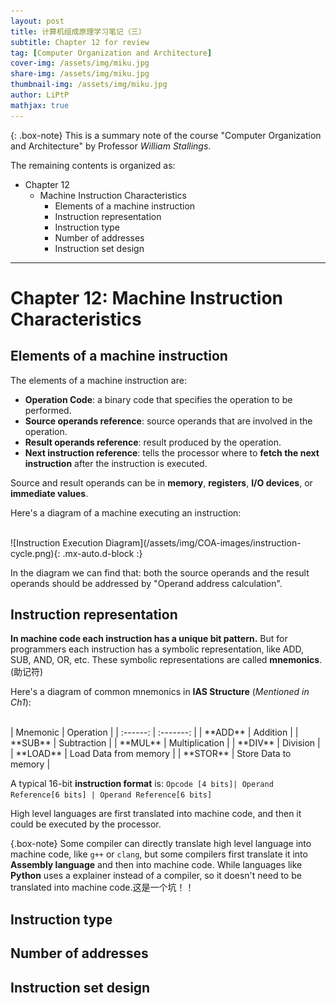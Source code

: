 ```yaml
---
layout: post
title: 计算机组成原理学习笔记（三）
subtitle: Chapter 12 for review
tag: [Computer Organization and Architecture]
cover-img: /assets/img/miku.jpg
share-img: /assets/img/miku.jpg
thumbnail-img: /assets/img/miku.jpg
author: LiPtP
mathjax: true
---
```


{: .box-note}
This is a summary note of the course "Computer Organization and Architecture" by Professor _William Stallings_.

The remaining contents is organized as:

- Chapter 12
  - Machine Instruction Characteristics
    - Elements of a machine instruction
    - Instruction representation
    - Instruction type
    - Number of addresses
    - Instruction set design

---

# Chapter 12: Machine Instruction Characteristics

## Elements of a machine instruction

The elements of a machine instruction are:

- **Operation Code**: a binary code that specifies the operation to be performed.
- **Source operands reference**: source operands that are involved in the operation.
- **Result operands reference**: result produced by the operation.
- **Next instruction reference**: tells the processor where to **fetch the next instruction** after the instruction is executed.

Source and result operands can be in **memory**, **registers**, **I/O devices**, or **immediate values**.

Here's a diagram of a machine executing an instruction:

  <br/>
  ![Instruction Execution Diagram](/assets/img/COA-images/instruction-cycle.png){: .mx-auto.d-block :}
  <br/>

In the diagram we can find that: both the source operands and the result operands should be addressed by "Operand address calculation".

## Instruction representation

**In machine code each instruction has a unique bit pattern.** But for programmers each instruction has a symbolic representation, like ADD, SUB, AND, OR, etc. These symbolic representations are called **mnemonics**.(助记符)

Here's a diagram of common mnemonics in **IAS Structure** (_Mentioned in Ch1_):

  <br/>
  | Mnemonic | Operation |
  | :------: | :-------: |
  | **ADD**      | Addition  |
  | **SUB**      | Subtraction |
  | **MUL**      | Multiplication |
  | **DIV**      | Division |
  | **LOAD**     | Load Data from memory |
  | **STOR**     | Store Data to memory |
  <br/>

A typical 16-bit **instruction format** is: `Opcode [4 bits]| Operand Reference[6 bits] | Operand Reference[6 bits]`

High level languages are first translated into machine code, and then it could be executed by the processor.

{.box-note}
Some compiler can directly translate high level language into machine code, like `g++` or `clang`, but some compilers first translate it into **Assembly language** and then into machine code. While languages like **Python** uses a explainer instead of a compiler, so it doesn't need to be translated into machine code.这是一个坑！！

## Instruction type

## Number of addresses

## Instruction set design

